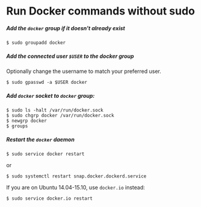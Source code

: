 # Run Docker commands without sudo

##### Add the `docker` group if it doesn't already exist

```console
$ sudo groupadd docker
```

##### Add the connected user `$USER` to the docker group

Optionally change the username to match your preferred user.

```console
$ sudo gpasswd -a $USER docker
```

##### Add `docker` socket to `docker` group:

```console
$ sudo ls -halt /var/run/docker.sock
$ sudo chgrp docker /var/run/docker.sock
$ newgrp docker
$ groups
```

##### Restart the `docker` daemon

```console
$ sudo service docker restart
```
or
```console
$ sudo systemctl restart snap.docker.dockerd.service
```

If you are on Ubuntu 14.04-15.10, use `docker.io` instead:

```console
$ sudo service docker.io restart
```
